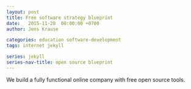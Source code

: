 ```yaml
---
layout: post
title: Free software strategy blueprint
date:   2015-11-28  00:00:00 +0700
author: Jens Krause

categories: education software-development
tags: internet jekyll

series: jekyll
series-nav-title: open source blueprint
---
```



We build a fully functional online company with free open source tools.

<!--more-->

